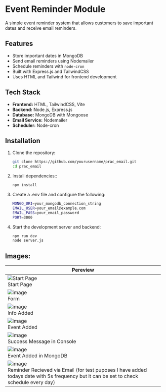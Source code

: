 # Event Reminder Module

A simple event reminder system that allows customers to save important dates and receive email reminders.

## Features

- Store important dates in MongoDB
- Send email reminders using Nodemailer
- Schedule reminders with `node-cron`
- Built with Express.js and TailwindCSS
- Uses HTML and Tailwind for frontend development

## Tech Stack

- **Frontend:** HTML, TailwindCSS, Vite
- **Backend:** Node.js, Express.js
- **Database:** MongoDB with Mongoose
- **Email Service:** Nodemailer
- **Scheduler:** Node-cron

## Installation

1. Clone the repository:
   ```sh
   git clone https://github.com/yourusername/prac_email.git
   cd prac_email
   ```
2. Install dependencies::
   ```sh
   npm install
   ```
3. Create a .env file and configure the following:
   ```sh
   MONGO_URI=your_mongodb_connection_string
   EMAIL_USER=your_email@example.com
   EMAIL_PASS=your_email_password
   PORT=3000
   ```
4. Start the development server and backend:
   ```sh
   npm run dev
   node server.js
   ```
## Images:

| Pereview |
|------------|
| ![Start Page](https://github.com/user-attachments/assets/a5c0c8d9-d1dd-4458-815b-33385e0edd08) <br> Start Page|
| ![image](https://github.com/user-attachments/assets/c75987a8-3f51-4387-b532-83c94d3bf702) <br> Form|
| ![image](https://github.com/user-attachments/assets/39c188c4-9828-4f97-9642-c90fb8fd3faf) <br> Info Added |
| ![image](https://github.com/user-attachments/assets/30723125-276f-4073-94bd-e7a84c68f194) <br> Event Added |
| ![image](https://github.com/user-attachments/assets/fefb8fe9-4825-4742-a801-01612872c41d) <br> Success Message in Console |
| ![image](https://github.com/user-attachments/assets/991931cc-ade2-4f8b-9543-3230519e429c) <br> Event Added in MongoDB|
| ![image](https://github.com/user-attachments/assets/8984665a-6233-4d86-9ca3-8c4c76cdb9f3) <br> Reminder Recieved via Email (for test puposes I have added todays date with 5s frequency but it can be set to check schedule every day) |






